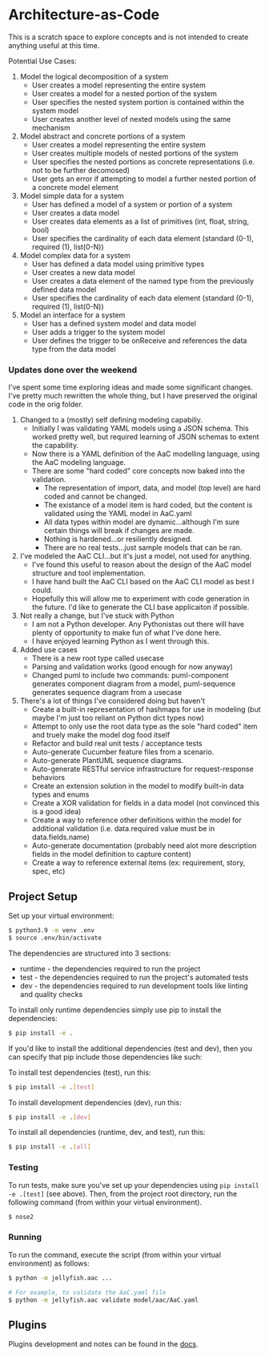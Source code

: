 # Architecture-as-Code

This is a scratch space to explore concepts and is not intended to create anything useful at this time.

Potential Use Cases:
1) Model the logical decomposition of a system
    - User creates a model representing the entire system
    - User creates a model for a nested portion of the system
    - User specifies the nested system portion is contained within the system model
    - User creates another level of nexted models using the same mechanism
2) Model abstract and concrete portions of a system
    - User creates a model representing the entire system
    - User creates multiple models of nested portions of the system
    - User specifies the nested portions as concrete representations (i.e. not to be further decomosed)
    - User gets an error if attempting to model a further nested portion of a concrete model element
3) Model simple data for a system
    - User has defined a model of a system or portion of a system
    - User creates a data model
    - User creates data elements as a list of primitives (int, float, string, bool)
    - User specifies the cardinality of each data element (standard (0-1), required (1), list(0-N))
4) Model complex data for a system
    - User has defined a data model using primitive types
    - User creates a new data model
    - User creates a data element of the named type from the previously defined data model
    - User specifies the cardinality of each data element (standard (0-1), required (1), list(0-N))
5) Model an interface for a system
    - User has a defined system model and data model
    - User adds a trigger to the system model
    - User defines the trigger to be onReceive and references the data type from the data model


### Updates done over the weekend
I've spent some time exploring ideas and made some significant changes.  I've pretty much rewritten the whole thing, but I have preserved the original code in the orig folder.
1) Changed to a (mostly) self defining modeling capabiliy.
    - Initially I was validating YAML models using a JSON schema.  This worked pretty well, but required learning of JSON schemas to extent the capability.
    - Now there is a YAML definition of the AaC modelling language, using the AaC modeling language.
    - There are some "hard coded" core concepts now baked into the validation.
        - The representation of import, data, and model (top level) are hard coded and cannot be changed.
        - The existance of a model item is hard coded, but the content is validated using the YAML model in AaC.yaml
        - All data types within model are dynamic...although I'm sure certain things will break if changes are made.
        - Nothing is hardened...or resiliently designed.
        - There are no real tests...just sample models that can be ran.
2) I've modeled the AaC CLI...but it's just a model, not used for anything.
    - I've found this useful to reason about the design of the AaC model structure and tool implementation.
    - I have hand built the AaC CLI based on the AaC CLI model as best I could.
    - Hopefully this will allow me to experiment with code generation in the future.  I'd like to generate the CLI base applicaiton if possible.
3) Not really a change, but I've stuck with Python
    - I am not a Python developer.  Any Pythonistas out there will have plenty of opportunity to make fun of what I've done here.
    - I have enjoyed learning Python as I went through this.
4) Added use cases
    - There is a new root type called usecase
    - Parsing and validation works (good enough for now anyway)
    - Changed puml to include two commands:  puml-component generates component diagram from a model, puml-sequence generates sequence diagram from a usecase
4) There's a lot of things I've considered doing but haven't
    - Create a built-in representation of hashmaps for use in modeling (but maybe I'm just too reliant on Python dict types now)
    - Attempt to only use the root data type as the sole "hard coded" item and truely make the model dog food itself
    - Refactor and build real unit tests / acceptance tests
    - Auto-generate Cucumber feature files from a scenario.
    - Auto-generate PlantUML sequence diagrams.
    - Auto-generate RESTful service infrastructure for request-response behaviors
    - Create an extension solution in the model to modify built-in data types and enums
    - Create a XOR validation for fields in a data model (not convinced this is a good idea)
    - Create a way to reference other definitions within the model for additional validation (i.e. data.required value must be in data.fields.name)
    - Auto-generate documentation (probably need alot more description fields in the model definition to capture content)
    - Create a way to reference external items (ex: requirement, story, spec, etc)


## Project Setup

Set up your virtual environment:

```bash
$ python3.9 -m venv .env
$ source .env/bin/activate
```

The dependencies are structured into 3 sections: 
- runtime - the dependencies required to run the project
- test - the dependencies required to run the project's automated tests
- dev - the dependencies required to run development tools like linting and quality checks

To install only runtime dependencies simply use pip to install the dependencies:
```bash
$ pip install -e .
```

If you'd like to install the additional dependencies (test and dev), then you can specify that pip include those dependencies like such:

To install test dependencies (test), run this:
```bash
$ pip install -e .[test]
```

To install development dependencies (dev), run this:
```bash
$ pip install -e .[dev]
```

To install all dependencies (runtime, dev, and test), run this:
```bash
$ pip install -e .[all]
```

### Testing

To run tests, make sure you've set up your dependencies using `pip install -e .[test]` (see above). Then, from the project root directory, run the following command (from within your virtual environment).

```bash
$ nose2
```

### Running

To run the command, execute the script (from within your virtual environment) as follows:

```bash
$ python -m jellyfish.aac ...

# For example, to validate the AaC.yaml file
$ python -m jellyfish.aac validate model/aac/AaC.yaml
```

## Plugins
Plugins development and notes can be found in the [docs](./docs/Plugins.md).
